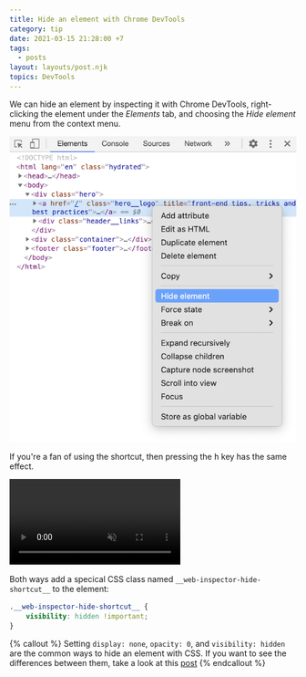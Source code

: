 ```yaml
---
title: Hide an element with Chrome DevTools
category: tip
date: 2021-03-15 21:28:00 +7
tags:
  - posts
layout: layouts/post.njk
topics: DevTools
---
```


We can hide an element by inspecting it with Chrome DevTools, right-clicking the element under the _Elements_ tab, and choosing the _Hide element_ menu from the context menu.

![Hide an element](/img/hide-element.png)

If you're a fan of using the shortcut, then pressing the <kbd>h</kbd> key has the same effect.

<video loop muted controls>
    <source src="/img/hide-element.mp4" type="video/mp4">
</video>

Both ways add a specical CSS class named `__web-inspector-hide-shortcut__` to the element:

```css
.__web-inspector-hide-shortcut__ {
    visibility: hidden !important;
}
```

{% callout %}
Setting `display: none`, `opacity: 0`, and `visibility: hidden` are the common ways to hide an element with CSS. If you want to see the differences between them, take a look at this [post](https://thisthat.dev/display-none-vs-opacity-0-vs-visibility-hidden)
{% endcallout %}